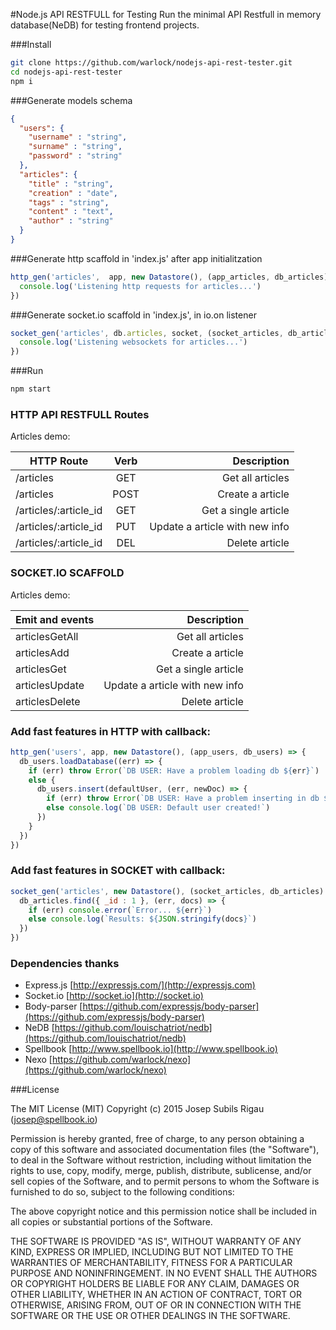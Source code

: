 #Node.js API RESTFULL for Testing
Run the minimal API Restfull in memory database(NeDB) for testing frontend projects.


###Install
```sh
git clone https://github.com/warlock/nodejs-api-rest-tester.git
cd nodejs-api-rest-tester
npm i
```
###Generate models schema
```json
{
  "users": {
    "username" : "string",
    "surname" : "string",
    "password" : "string"
  },
  "articles": {
    "title" : "string",
    "creation" : "date",
    "tags" : "string",
    "content" : "text",
    "author" : "string"
  }
}

```

###Generate http scaffold in 'index.js' after app initialitzation
```js
http_gen('articles',  app, new Datastore(), (app_articles, db_articles) => {
  console.log('Listening http requests for articles...')
})
```

###Generate socket.io scaffold in 'index.js', in io.on listener
```js
socket_gen('articles', db.articles, socket, (socket_articles, db_articles) => {
  console.log('Listening websockets for articles...')
})

```

###Run
```sh
npm start
```

### HTTP API RESTFULL Routes
Articles demo:

| HTTP Route             | Verb  | Description                    |
| ---------------------- |:-----:| ------------------------------:|
| /articles              |  GET  | Get all articles               |
| /articles              |  POST | Create a article               |
| /articles/:article_id  |  GET  | Get a single article           |
| /articles/:article_id  |  PUT  | Update a article with new info |
| /articles/:article_id  |  DEL  | Delete article                 |


### SOCKET.IO SCAFFOLD
Articles demo:

| Emit and events   | Description                    |
| ----------------- | ------------------------------:|
| articlesGetAll    | Get all articles               |
| articlesAdd       | Create a article               |
| articlesGet       | Get a single article           |
| articlesUpdate    | Update a article with new info |
| articlesDelete    | Delete article                 |

### Add fast features in HTTP with callback:
```js
http_gen('users', app, new Datastore(), (app_users, db_users) => {
  db_users.loadDatabase((err) => {
    if (err) throw Error(`DB USER: Have a problem loading db ${err}`)
    else {
      db_users.insert(defaultUser, (err, newDoc) => {
        if (err) throw Error(`DB USER: Have a problem inserting in db ${err}!`)
        else console.log(`DB USER: Default user created!`)
      })
    }
  })
})
```

### Add fast features in SOCKET with callback:
```js
socket_gen('articles', new Datastore(), (socket_articles, db_articles) => {
  db_articles.find({ _id : 1 }, (err, docs) => {
    if (err) console.error(`Error... ${err}`)
    else console.log(`Results: ${JSON.stringify(docs}`)
  })
})
```



### Dependencies thanks
- Express.js [http://expressjs.com/](http://expressjs.com)
- Socket.io [http://socket.io](http://socket.io)
- Body-parser [https://github.com/expressjs/body-parser](https://github.com/expressjs/body-parser)
- NeDB [https://github.com/louischatriot/nedb](https://github.com/louischatriot/nedb)
- Spellbook [http://www.spellbook.io](http://www.spellbook.io)
- Nexo [https://github.com/warlock/nexo](https://github.com/warlock/nexo)



###License

The MIT License (MIT) Copyright (c) 2015 Josep Subils Rigau (josep@spellbook.io)

Permission is hereby granted, free of charge, to any person obtaining a copy of this software and associated documentation files (the "Software"), to deal in the Software without restriction, including without limitation the rights to use, copy, modify, merge, publish, distribute, sublicense, and/or sell copies of the Software, and to permit persons to whom the Software is furnished to do so, subject to the following conditions:

The above copyright notice and this permission notice shall be included in all copies or substantial portions of the Software.

THE SOFTWARE IS PROVIDED "AS IS", WITHOUT WARRANTY OF ANY KIND, EXPRESS OR IMPLIED, INCLUDING BUT NOT LIMITED TO THE WARRANTIES OF MERCHANTABILITY, FITNESS FOR A PARTICULAR PURPOSE AND NONINFRINGEMENT. IN NO EVENT SHALL THE AUTHORS OR COPYRIGHT HOLDERS BE LIABLE FOR ANY CLAIM, DAMAGES OR OTHER LIABILITY, WHETHER IN AN ACTION OF CONTRACT, TORT OR OTHERWISE, ARISING FROM, OUT OF OR IN CONNECTION WITH THE SOFTWARE OR THE USE OR OTHER DEALINGS IN THE SOFTWARE.
